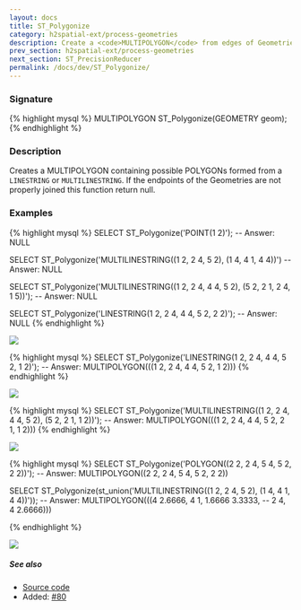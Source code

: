 ```yaml
---
layout: docs
title: ST_Polygonize
category: h2spatial-ext/process-geometries
description: Create a <code>MULTIPOLYGON</code> from edges of Geometries
prev_section: h2spatial-ext/process-geometries
next_section: ST_PrecisionReducer
permalink: /docs/dev/ST_Polygonize/
---
```


### Signature

{% highlight mysql %}
MULTIPOLYGON ST_Polygonize(GEOMETRY geom);
{% endhighlight %}

### Description
Creates a MULTIPOLYGON containing possible POLYGONs formed from a `LINESTRING` or `MULTILINESTRING`.
If the endpoints of the Geometries are not properly joined this function return
null.

### Examples

{% highlight mysql %}
SELECT ST_Polygonize('POINT(1 2)');
-- Answer: NULL

SELECT ST_Polygonize('MULTILINESTRING((1 2, 2 4, 5 2),
                                      (1 4, 4 1, 4 4))')
-- Answer: NULL

SELECT ST_Polygonize('MULTILINESTRING((1 2, 2 4, 4 4, 5 2),
                                      (5 2, 2 1, 2 4, 1 5))');
-- Answer: NULL

SELECT ST_Polygonize('LINESTRING(1 2, 2 4, 4 4, 5 2, 2 2)');
-- Answer: NULL
{% endhighlight %}

<img class="displayed" src="../ST_Polygonize_1.png"/>

{% highlight mysql %}
SELECT ST_Polygonize('LINESTRING(1 2, 2 4, 4 4, 5 2, 1 2)');
-- Answer: MULTIPOLYGON(((1 2, 2 4, 4 4, 5 2, 1 2)))
{% endhighlight %}

<img class="displayed" src="../ST_Polygonize_2.png"/>

{% highlight mysql %}
SELECT ST_Polygonize('MULTILINESTRING((1 2, 2 4, 4 4, 5 2),
                                      (5 2, 2 1, 1 2))');
-- Answer: MULTIPOLYGON(((1 2, 2 4, 4 4, 5 2, 2 1, 1 2)))
{% endhighlight %}

<img class="displayed" src="../ST_Polygonize_3.png"/>

{% highlight mysql %}
SELECT ST_Polygonize('POLYGON((2 2, 2 4, 5 4, 5 2, 2 2))');
-- Answer: MULTIPOLYGON((2 2, 2 4, 5 4, 5 2, 2 2))

SELECT ST_Polygonize(st_union('MULTILINESTRING((1 2, 2 4, 5 2),
                                               (1 4, 4 1, 4 4))'));
-- Answer: MULTIPOLYGON(((4 2.6666, 4 1, 1.6666 3.3333,
--                         2 4, 4 2.6666)))

{% endhighlight %}

<img class="displayed" src="../ST_Polygonize_4.png"/>

##### See also

* <a href="https://github.com/irstv/H2GIS/blob/master/h2spatial-ext/src/main/java/org/h2gis/h2spatialext/function/spatial/processing/ST_Polygonize.java" target="_blank">Source code</a>
* Added: <a href="https://github.com/irstv/H2GIS/pull/80" target="_blank">#80</a>
